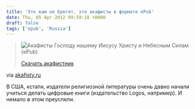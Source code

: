 ```yaml
---
title: 'Это вам не брегет, это акафисты в формате ePub'
date: Thu, 05 Apr 2012 09:59:18 +0000
draft: false
tags: ['epub', 'Russia']
---
```


> ![Акафисты Господу нашему Иисусу Христу и Небесным Силам (ePub)](http://akafisty.ru/img/epub/Cover-1.jpg)
> 
> [Скачать акафистник](http://akafisty.ru/epub/akafistnik-epub-1.html "Скачать Акафистник Господу нашему Иисусу Христу и Небесным Силам (в формате ePub)")

via [akafisty.ru](http://akafisty.ru/epub.html)

В США, кстати, издатели религиозной литературы очень давно начали учиться делать цифровые книги (издательство Logos, например). И немало в этом преуспели.